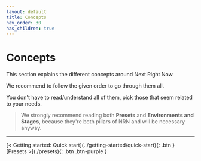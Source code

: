 ```yaml
---
layout: default
title: Concepts
nav_order: 30
has_children: true
---
```


# Concepts

<div class="code-example" markdown="1">
This section explains the different concepts around Next Right Now.

We recommend to follow the given order to go through them all.

You don't have to read/understand all of them, pick those that seem related to your needs.

> We strongly recommend reading both **Presets** and **Environments and Stages**, because they're both pillars of NRN and will be necessary anyway.
</div>

---

<div class="pagination-section">
    <span class="fs-4" markdown="1">
    [< Getting started: Quick start](../getting-started/quick-start){: .btn }
    </span>
    <span class="fs-4" markdown="1">
    [Presets >](./presets){: .btn .btn-purple }
    </span>
</div>
